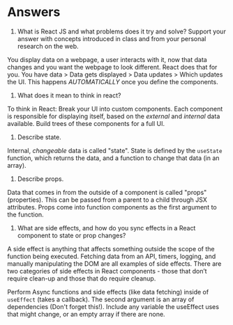 # Answers

1. What is React JS and what problems does it try and solve? Support your answer with concepts introduced in class and from your personal research on the web.

You display data on a webpage, a user interacts with it, now that data changes and you want the webpage to look different. React does that for you. You have data > Data gets displayed > Data updates > Which updates the UI. This happens _AUTOMATICALLY_ once you define the components.

1. What does it mean to think in react?

To think in React: Break your UI into custom components. Each component is responsible for displaying itself, based on the _external_ and _internal_ data available. Build trees of these components for a full UI.

1. Describe state.

Internal, _changeable_ data is called "state". State is defined by the `useState` function, which returns the data, and a function to change that data (in an array).

1. Describe props.

Data that comes in from the outside of a component is called "props" (properties). This can be passed from a parent to a child through JSX attributes. Props come into function components as the first argument to the function.

1. What are side effects, and how do you sync effects in a React component to state or prop changes?

A side effect is anything that affects something outside the scope of the function being executed. Fetching data from an API, timers, logging, and manually manipulating the DOM are all examples of side effects. There are two categories of side effects in React components - those that don’t require clean-up and those that do require cleanup.

Perform Async functions and side effects (like data fetching) inside of `useEffect` (takes a callback). The second argument is an array of dependencies (Don't forget this!). Include any variable the useEffect uses that might change, or an empty array if there are none.